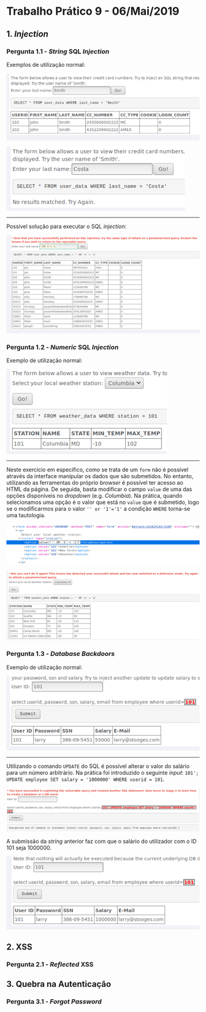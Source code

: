 # Trabalho Prático 9 - 06/Mai/2019

## 1. *Injection*

### Pergunta 1.1 - *String* SQL *Injection*

Exemplos de utilização normal:

![Exemplo com a string 'Smith'.](./images/P1_1_Smith.png)

![Exemplo com a string 'Costa', que não produz resultados.](./images/P1_1_Costa.png)

---

Possível solução para executar o SQL *injection*:

![Exemplo de um ataque recorrendo a uma tautologia.](./images/P1_1.png)


### Pergunta 1.2 - *Numeric* SQL *Injection*

Exemplo de utilização normal:

![Exemplo utilizando o país 'Columbia'.](./images/P1_2_Columbia.png)

---

Neste exercício em específico, como se trata de um `form` não é possível através da interface manipular os dados que são submetidos. No entanto, utilizando as ferramentas do próprio *browser* é possível ter acesso ao HTML da página. De seguida, basta modificar o campo `value` de uma das opções disponíveis no *dropdown* (e.g. *Columbia*). Na prática, quando selecionamos uma opção é o valor que está no `value` que é submetido, logo se o modificarmos para o valor `'' or '1'='1'` a condição `WHERE` torna-se uma tautologia.

![Modificação do HTML.](./images/P1_2_form.png)

![Resultado da submissão da opção 'Columbia', após a modificação do HTML.](./images/P1_2.png)

### Pergunta 1.3 - *Database Backdoors*

Exemplo de utilização normal:

![Exemplo utilizando o user ID '101'.](./images/P1_3_101.png)

---

Utilizando o comando `UPDATE` do SQL é possível alterar o valor do salário para um número arbitrário. Na prática foi introduzido o seguinte *input*: `101'; UPDATE employee SET salary = '1000000' WHERE userid = 101`.

![Modificação do HTML.](./images/P1_3.png)

A submissão da *string* anterior faz com que o salário do utilizador com o ID 101 seja 1000000.

![Modificação do HTML.](./images/P1_3_after.png)

## 2. XSS

### Pergunta 2.1 - *Reflected* XSS




## 3. Quebra na Autenticação

### Pergunta 3.1 - *Forgot Password*
